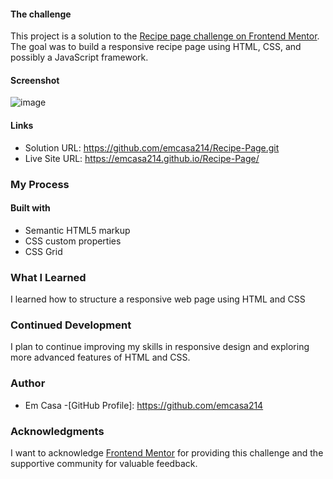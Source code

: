 #### The challenge

This project is a solution to the [Recipe page challenge on Frontend Mentor](https://www.frontendmentor.io/challenges/recipe-page-KiTsR8QQKm). The goal was to build a responsive recipe page using HTML, CSS, and possibly a JavaScript framework.

#### Screenshot

![image](https://github.com/emcasa214/Recipe-Page/assets/126786525/8dceeb2d-c20c-4e0d-a240-2522d4b0daa4)


#### Links
- Solution URL: https://github.com/emcasa214/Recipe-Page.git
- Live Site URL: https://emcasa214.github.io/Recipe-Page/

### My Process
#### Built with
- Semantic HTML5 markup
- CSS custom properties
- CSS Grid

### What I Learned
I learned how to structure a responsive web page using HTML and CSS

### Continued Development
I plan to continue improving my skills in responsive design and exploring more advanced features of HTML and CSS.

### Author
- Em Casa
-[GitHub Profile]: https://github.com/emcasa214

### Acknowledgments
I want to acknowledge [Frontend Mentor](https://www.frontendmentor.io/) for providing this challenge and the supportive community for valuable feedback.